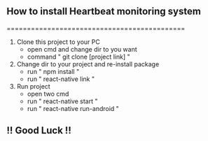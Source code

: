 ## How to install Heartbeat monitoring system
============================================
 
1. Clone this project to your PC
    - open cmd and change dir to you want
    - command " git clone [project link] "
2. Change dir to your project and re-install package
    - run " npm install "
    - run " react-native link "
3. Run project
    - open two cmd
    - run " react-native start "
    - run " react-native run-android "

## !! Good Luck !!